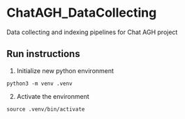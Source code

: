 # ChatAGH_DataCollecting
Data collecting and indexing pipelines for Chat AGH project

## Run instructions
1. Initialize new python environment
```commandline
python3 -m venv .venv
```
2. Activate the environment
```commandline
source .venv/bin/activate
```
